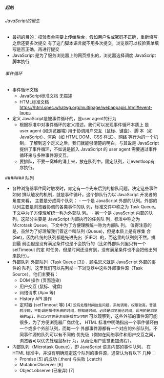 ##### 起始
###### JavaScript的诞生
- 最初的目的：校验表单需要上传给后台，假如用户名或密码不正确，重新填写之后还要多次提交
    有了这门脚本语言就不用多次提交，浏览器可以校验表单填写是否正确，再进行提交
- JavaScript 是为了服务浏览器上的⽹⻚推出的，浏览器选择调度 JavaScript 脚本执⾏
###### 事件循环
- 事件循环文档
    - JavaScript标准文档    无描述
    - HTML标准文档    https://html.spec.whatwg.org/multipage/webappapis.html#event-loops
- 定义 JavaScript是被事件循环的，是user agent的行为
    - 根据标准中对事件循环的定义描述，我们可以发现事件循环本质上
是 user agent (如浏览器端) ⽤于协调⽤户交互（⿏标、键盘）、脚
本（如 JavaScript）、渲染（如 HTML DOM、CSS 样式）、⽹络
等⾏为的⼀个机制。
    了解到这个定义之后，我们就能够清楚的明⽩，与其说是
JavaScript 提供了事件循环，不如说是嵌⼊ JavaScript 的 user
agent 需要通过事件循环来与多种事件源交互。
    - 要排队，不要一窝蜂的涌上来，放在队列中，固定队列，让eventloop有序执行。
    
####### 队列
- 各种浏览器事件同时触发时，肯定有⼀个先来后到的排队问题。决定这些事件如何
        排队触发的机制，就是事件循环。这个排队⾏为以 JavaScript 开发者的⻆度来看，
        主要是分成两个队列：
        - ⼀个是 JavaScript 外部的队列。外部的队列主要是浏览器协调的各类事件的队
        列，标准⽂件中称之为 Task Queue。下⽂中为了⽅便理解统⼀称为外部队
        列。
        - 另⼀个是 JavaScript 内部的队列。这部分主要是 JavaScript 内部执⾏的任务队
        列，标准中称之为 Microtask Queue。下⽂中为了⽅便理解统⼀称为内部队
        列。
        值得注意的是，虽然为了好理解我们管这个叫队列 (Queue)，但是本质上是有序集
        合 (Set)，因为传统的队列都是先进先出（FIFO）的，⽽这⾥的队列则不然，排到最
        前⾯但是没有满⾜条件也是不会执⾏的（⽐如外部队列⾥只有⼀个 setTimeout 的定
        时任务，但是时间还没有到，没有满⾜条件也不会把他出列来执⾏）。
- 外部队列
        外部队列（Task Queue [3]），顾名思义就是 JavaScript 外部的事件的
        队列，这⾥我们可以先列举⼀下浏览器中这些外部事件源（Task 
        Source），他们主要有：
    - DOM 操作 (⻚⾯渲染) 
    - ⽤户交互 (⿏标、键盘) 
    - ⽹络请求 (Ajax 等) 
    - History API 操作
    - 定时器 (setTimeout 等) [4]
            ` 没有处理时间这些问题，系统调用，权限较高，普通的沙箱，不能调用操作系统的时间，想知道时间，必须是浏览器给时间，调用的是浏览器的api，所以定时也是浏览器帮忙定时的
            `
        可以观察到，这些外部的事件源可能很多，为了⽅便浏览器⼚商优化，
        HTML 标准中明确指出⼀个事件循环由⼀个或多个外部队列，⽽每⼀个
        外部事件源都有⼀个对应的外部队列。不同事件源的队列可以有不同的
        优先级（例如在⽹络事件和⽤户交互之间，浏览器可以优先处理⿏标⾏
        为，从⽽让⽤户感觉更加流程）。
- 内部队列（Microtask Queue），即 JavaScript 语⾔内部的事件队列，
        在 HTML 标准中，并没有明确规定这个队列的事件源，通常认为有以下
        ⼏种：
    - Promise [5] 的成功 (.then) 与失败 (.catch)
    - MutationObserver [6]
    - Object.observe (已废弃) [7]